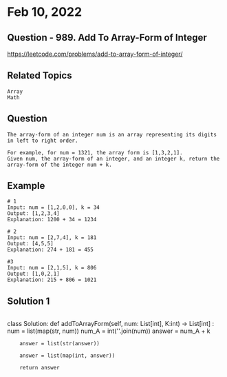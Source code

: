 # Feb 10, 2022
## Question - 989. Add To Array-Form of Integer
https://leetcode.com/problems/add-to-array-form-of-integer/

## Related Topics
    Array
    Math

## Question

    The array-form of an integer num is an array representing its digits in left to right order.

    For example, for num = 1321, the array form is [1,3,2,1].
    Given num, the array-form of an integer, and an integer k, return the array-form of the integer num + k.

## Example
    
    # 1
    Input: num = [1,2,0,0], k = 34
    Output: [1,2,3,4]
    Explanation: 1200 + 34 = 1234

    # 2
    Input: num = [2,7,4], k = 181
    Output: [4,5,5]
    Explanation: 274 + 181 = 455

    #3
    Input: num = [2,1,5], k = 806
    Output: [1,0,2,1]
    Explanation: 215 + 806 = 1021

## Solution 1 
```

```
class Solution:
    def addToArrayForm(self, num: List[int], K:int) -> List[int] :
        num = list(map(str, num))
        num_A = int(''.join(num))
        answer = num_A + k

        answer = list(str(answer))

        answer = list(map(int, answer))

        return answer
```